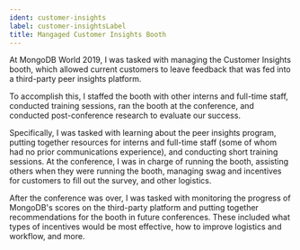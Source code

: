 ```yaml
---
ident: customer-insights
label: customer-insightsLabel
title: Mangaged Customer Insights Booth
---
```


At MongoDB World 2019, I was tasked with managing the Customer Insights booth, which allowed current customers to leave feedback that was fed into a third-party peer insights platform.

To accomplish this, I staffed the booth with other interns and full-time staff, conducted training sessions, ran the booth at the conference, and conducted post-conference research to evaluate our success.

Specifically, I was tasked with learning about the peer insights program, putting together resources for interns and full-time staff (some of whom had no prior communications experience), and conducting short training sessions. At the conference, I was in charge of running the booth, assisting others when they were running the booth, managing swag and incentives for customers to fill out the survey, and other logistics.

After the conference was over, I was tasked with monitoring the progress of MongoDB's scores on the third-party platform and putting together recommendations for the booth in future conferences. These included what types of incentives would be most effective, how to improve logistics and workflow, and more.

